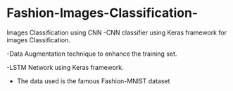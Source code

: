 # Fashion-Images-Classification-
Images Classification using CNN 
-CNN classifier using Keras framework for images Classification.

-Data Augmentation technique to enhance the training set.

-LSTM Network using Keras framework.

- The data used is the famous Fashion-MNIST dataset 
